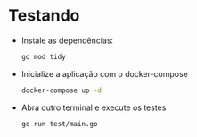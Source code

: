 # Testando

- Instale as dependências:

   ```bash
   go mod tidy
   ```

- Inicialize a aplicação com o docker-compose
   ```bash
   docker-compose up -d
   ```

- Abra outro terminal e execute os testes
   ```bash
   go run test/main.go
   ```